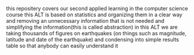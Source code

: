 this repositery covers our second applied learning in the computer science course
this ALT is based on statistics and organizing them in a clear way and removing an unnecessary information that is not needed and simplifying the information(this is called abstraction)
in this ALT we are taking thousands of figures on earthquakes (on things such as magnitude, latitude and date of the earthquake) and condensing into simple results table so that anybody can easily understand it
